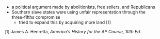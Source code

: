 - a political argument made by abolitionists, free soilers, and Republicans
- Southern slave states were using unfair representation through the three-fifths compromise
	- tried to expand this by acquiring more land [1]

[1] James A. Henretta, *America's History for the AP Course, 10th Ed.*